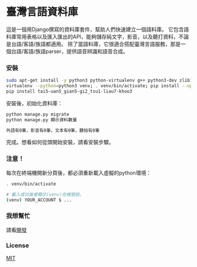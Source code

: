 # 臺灣言語資料庫

這是一個用Django撰寫的資料庫套件，幫助人們快速建立一個語料庫。
它包含語料庫常用表格以及匯入匯出的API，能夠儲存純文字，影音，以及聽打資料，不論是台語/客語/族語都適用。
除了當語料庫，它很適合搭配臺灣言語服務，那是一個台語/客語/族語parser，提供語音辨識和語音合成。

### 安裝

```bash
sudo apt-get install -y python3 python-virtualenv g++ python3-dev zlib1g-dev libbz2-dev liblzma-dev libboost-all-dev libyaml-dev libav-tools libmp3lame0 libavcodec-extra-* libpq-dev python3-dev postgresql postgresql-contrib # pgsql
virtualenv --python=python3 venv; . venv/bin/activate; pip install --upgrade pip # 設置虛擬環境檔
pip install tai5-uan5_gian5-gi2_tsu1-liau7-khoo3
```


安裝後，初始化資料庫：
```bash
python manage.py migrate
python manage.py 顯示資料數量

外語有0筆，影音有0筆，文本有0筆，聽拍有0筆
```

完成。想看如何從頭開始安裝，請看安裝步驟。

### 注意！

每次在終端機開新分頁後，都必須重新載入虛擬的python環境：
```bash
. venv/bin/activate
```

``` bash
# 載入成功後會顯示(venv)在帳號前。
(venv) YOUR_ACCOUNT $ ...
```


### 我想幫忙

請看[開發](開發.md)

### License

[MIT](License)